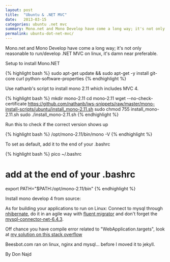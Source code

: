 ```yaml
---
layout: post
title:  "Ubuntu & .NET MVC"
date:   2013-03-15
categories: ubuntu .net mvc
summary: Mono.net and Mono Develop have come a long way; it's not only reasonable to run/develop .NET MVC on linux, it's damn near preferable.
permalink: ubuntu-dot-net-mvc/
---
```


Mono.net and Mono Develop have come a long way; it's not only reasonable to run/develop .NET MVC on linux, it's damn near preferable.

Setup to install Mono.NET

{% highlight bash %}
sudo apt-get update && sudo apt-get -y install git-core curl python-software-properties
{% endhighlight %}

Use nathanb's script to install mono 2.11 which includes MVC 4.

{% highlight bash %}
mkdir mono-2.11
cd mono-2.11
wget --no-check-certificate https://github.com/nathanb/iws-snippets/raw/master/mono-install-scripts/ubuntu/install_mono-2.11.sh
sudo chmod 755 install_mono-2.11.sh
sudo ./install_mono-2.11.sh
{% endhighlight %}

Run this to check if the correct version shows up

{% highlight bash %}
/opt/mono-2.11/bin/mono -V
{% endhighlight %}

To set as default, add it to the end of your .bashrc 

{% highlight bash %}
pico ~/.bashrc

# add at the end of your .bashrc
export PATH="$PATH:/opt/mono-2.11/bin"
{% endhighlight %}

Install mono develop 4 from source:

<script src="https://gist.github.com/choffmeister/5114966.js"></script>

As for building your applications to run on Linux:
Connect to mysql through [nhibernate](http://nhforge.org/), do it in an agile way with [fluent migrator](https://github.com/schambers/fluentmigrator) and don't forget the [mysql-connector-net-6.4.3](http://dev.mysql.com/downloads/connector/net/).

Off chance you have compile error related to "WebApplication.targets", look at [my solution on this stack overflow](http://stackoverflow.com/questions/10575509/webapplication-targets-missing-when-building-a-mvc4-project-in-monodevelop-on-os)

Beesbot.com ran on linux, nginx and mysql... before I moved it to jekyll.

By Don Najd